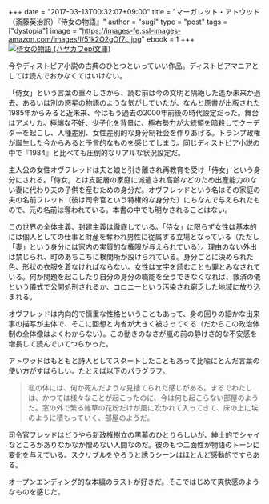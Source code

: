 +++
date = "2017-03-13T00:32:07+09:00"
title = "マーガレット・アトウッド（斎藤英治訳）『侍女の物語』"
author = "sugi"
type = "post"
tags = ["dystopia"]
image = "https://images-fe.ssl-images-amazon.com/images/I/51k2O2gOf7L.jpg"
ebook = 1
+++
<a href="http://www.amazon.co.jp/exec/obidos/ASIN/4151200118/chezsugi-22/ref=nosim/" name="amazletlink" target="_blank"><img src="https://images-fe.ssl-images-amazon.com/images/I/51k2O2gOf7L.jpg" alt="侍女の物語 (ハヤカワepi文庫)" class="alignleft"  /></a>

今やディストピア小説の古典のひとつといっていい作品。ディストピアマニアとしては読んでおかなくてはいけない。

「侍女」という言葉の重々しさから、読む前は今の文明と隔絶した遙か未来か過去、あるいは別の惑星の物語のような気がしていたが、なんと原書が出版された1985年からみると近未来、今はもう過去の2000年前後の時代設定だった。舞台はアメリカ。極端な不妊、少子化を背景に、極右勢力が大統領を暗殺してクーデターを起こし、人種差別、女性差別的な身分制社会を作りあげる。トランプ政権が誕生した今からみると予言的なものを感じてしまう。同じディストピア小説の中で『1984』と比べても圧倒的なリアルな状況設定だ。

主人公の女性オヴフレッドは夫と娘と引き離され再教育を受け「侍女」という身分にされる。「侍女」とは支配層の家庭に派遣され高齢などのため出産能力のない妻に代わり夫の子供を産むための身分だ。オヴフレッドという名はその家庭の夫の名前フレッド（彼は司令官という特権的な身分だ）にちなんで与えられたもので、元の名前は奪われている。本書の中でも明かされることはない。

この世界の全体主義、封建主義は徹底している。「侍女」に限らず女性は基本的には個人としての仕事と財産を奪われ男性に従属する立場となっている（ただし「妻」という身分には家内の実質的な権限が与えられている）。理由のない外出は禁じられ、町のあちこちに検問所が設けられている。身分ごとに決められた色、形状の衣服を着なければならない。女性は文字を読むことも罪とみなされている。何か問題を起こしたり自分の身分の職能を全うできなくなれば、救済の儀という儀式で公開処刑されるか、コロニーという汚染され窮乏した地域に放り込まれる。

オヴフレッドは内向的で慎重な性格ということもあって、身の回りの細かな出来事の描写が主体で、そこに回想と内省が大きく被さってくる（だからこの政治体制の全体像はよくわからない）。この動きのなさが嵐の前の静けさ的な不安感を増長して読んでいてつらかった。

アトウッドはもともと詩人としてスタートしたこともあって比喩にとんだ言葉の使い方がすばらしい。たとえば以下のパラグラフ。

> 私の体には、何か死んだような見捨てられた感じがある。まるでわたしは、かつては様々なことが起こったのに、今は何も起こらない部屋のようだ。窓の外で繁る雑草の花粉だけが風に吹かれて入ってきて、床の上に埃のように積もっていく、部屋のようだ。

司令官フレッドはどうやら新政権樹立の黒幕のひとりらしいが、紳士的でシャイなところがありなかなか憎めない人間なのだ。彼のもつ二面性が物語のトーンに変化を与えている。スクリブルをやろうと誘うシーンはほとんど感動的ですらある。

オープンエンディング的な本編のラストが好きだ。そこではじめて爽快感のようなものを感じた。
